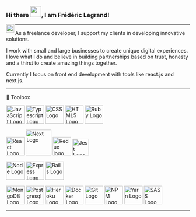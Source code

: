 ### Hi there <img src="https://raw.githubusercontent.com/MartinHeinz/MartinHeinz/master/wave.gif" width="30px">, I am Frédéric Legrand!

<a href="https://www.linkedin.com/in/fr%C3%A9d%C3%A9ric-legrand-0aa547175/">
  <img align="left" alt="Fred's LinkedIN" width="22px" src="https://raw.githubusercontent.com/peterthehan/peterthehan/master/assets/linkedin.svg" />
</a>

---

As a freelance developer, I support my clients in developing innovative solutions.

I work with small and large businesses to create unique digital experiences. I love what I do and believe in building partnerships based on trust, honesty and a thirst to create amazing things together.

Currently I focus on front end development with tools like react.js and next.js.

---

🧰 Toolbox

<img src="https://cdn.worldvectorlogo.com/logos/logo-javascript.svg" title="Javascript" alt="JavaScript Logo" width="50" height="50"/> <img src="https://cdn.worldvectorlogo.com/logos/typescript.svg" title="Typescript" alt="Typescript Logo" width="50" height="50"/> <img src="https://cdn.worldvectorlogo.com/logos/css-3.svg" title="CSS" alt="CSS Logo" width="50" height="50"/> <img src="https://cdn.worldvectorlogo.com/logos/html-1.svg" alt="HTML5 Logo" title="HTML" width="50" height="50"/> <img src="https://cdn.worldvectorlogo.com/logos/ruby.svg" title="Ruby" alt="Ruby Logo" width="50" height="50"/> 

<img src="https://cdn.worldvectorlogo.com/logos/react-2.svg" title="React" alt="React Logo" width="50" height="50"/> <img src="https://cdn.worldvectorlogo.com/logos/nextjs-2.svg" title="Next" alt="Next Logo" width="70" height="70"/> <img src="https://cdn.worldvectorlogo.com/logos/redux.svg" alt="Redux logo" title="Redux" width="50" height="50"/> <img src="https://cdn.worldvectorlogo.com/logos/jest-2.svg" alt="Jest Logo" title="Jest" width="45" height="45"/>

<img src="https://cdn.worldvectorlogo.com/logos/nodejs-1.svg" alt="Node Logo" title="Node.js" width="50" height="50"/> <img src="https://cdn.worldvectorlogo.com/logos/express-109.svg" alt="Express Logo" title="Express.js" width="50" height="50"/>  <img src="https://cdn.worldvectorlogo.com/logos/rails-1.svg" alt="Rails Logo" title="Ruby on Rails" width="50" height="50"/>

<img src="https://cdn.worldvectorlogo.com/logos/mongodb-icon-1.svg" alt="MongoDB Logo" title="MongoDB" width="50" height="50"/> <img src="https://cdn.worldvectorlogo.com/logos/postgresql.svg" title="PorsgreSQL" alt="Postgresql Logo" width="50" height="50"/> <img src="https://cdn.worldvectorlogo.com/logos/heroku-1.svg" title="Heroku" alt="Heroku Logo" width="50" height="50"/> <img src="https://cdn.worldvectorlogo.com/logos/docker.svg" title="Docker" alt="Docker Logo" width="50" height="50"/> 
<img src="https://cdn.worldvectorlogo.com/logos/git.svg" title="Git" alt="Git Logo" width="50" height="50"/> <img src="https://cdn.worldvectorlogo.com/logos/npm.svg" alt="NPM Logo" title="Node Package Manager" width="50" height="50"/> <img src="https://cdn.worldvectorlogo.com/logos/yarn.svg" alt="Yarn Logo" title="Yarn" width="50" height="50"/> <img src="https://cdn.worldvectorlogo.com/logos/sass-1.svg" alt="SASS Logo" title="SASS" width="50" height="50"/> 

---



